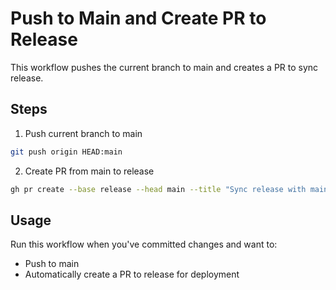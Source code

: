# Push to Main and Create PR to Release

This workflow pushes the current branch to main and creates a PR to sync release.

## Steps

1. Push current branch to main
```bash
git push origin HEAD:main
```

2. Create PR from main to release
```bash
gh pr create --base release --head main --title "Sync release with main" --body "Updates from main branch"
```

## Usage

Run this workflow when you've committed changes and want to:
- Push to main
- Automatically create a PR to release for deployment
